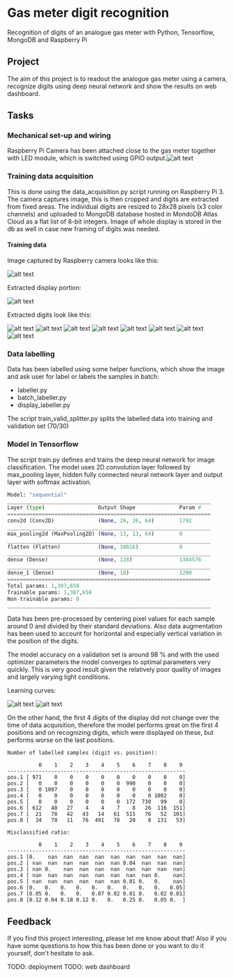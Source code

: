 # Gas meter digit recognition
Recognition of digits of an analogue gas meter with Python, Tensorflow, MongoDB and Raspberry Pi

## Project
The aim of this project is to readout the analogue gas meter using a camera, recognize digits using deep neural network and show the results on web dashboard.

## Tasks
### Mechanical set-up and wiring
Raspberry Pi Camera has been attached close to the gas meter together with LED module, which is switched using GPIO output.![alt text][camera_setup]

### Training data acquisition
This is done using the data_acquisition.py script running on Raspberry Pi 3. The camera captures image, this is then cropped and digits are extracted from fixed areas. The individual digits are resized to 28x28 pixels (x3 color channels) and uploaded to MongoDB database hosted in MondoDB Atlas Cloud as a flat list of 8-bit integers. Image of whole display is stored in the db as well in case new framing of digits was needed.

#### Training data
Image captured by Raspberry camera looks like this:

![alt text][display_whole]

Extracted display portion:

![alt text][display_extracted]

Extracted digits look like this:

![alt text][digit1]
![alt text][digit2]
![alt text][digit3]
![alt text][digit4]
![alt text][digit5]
![alt text][digit6]
![alt text][digit7]
![alt text][digit8]


### Data labelling
Data has been labelled using some helper functions, which show the image and ask user for label or labels the samples in batch:

* labeller.py
* batch_labeller.py
* display_labeller.py

The script train_valid_splitter.py splits the labelled data into training and validation set (70/30)

### Model in Tensorflow
The script train.py defines and trains the deep neural network for image classification. The model uses 2D convolution layer followed by max_pooling layer, hidden fully connected neural network layer and output layer with softmax activation.

```python
Model: "sequential"
_________________________________________________________________
Layer (type)                 Output Shape              Param #   
=================================================================
conv2d (Conv2D)              (None, 26, 26, 64)        1792      
_________________________________________________________________
max_pooling2d (MaxPooling2D) (None, 13, 13, 64)        0         
_________________________________________________________________
flatten (Flatten)            (None, 10816)             0         
_________________________________________________________________
dense (Dense)                (None, 128)               1384576   
_________________________________________________________________
dense_1 (Dense)              (None, 10)                1290      
=================================================================
Total params: 1,387,658
Trainable params: 1,387,658
Non-trainable params: 0
_________________________________________________________________
```
Data has been pre-processed by centering pixel values for each sample around 0 and divided by their standard deviations. Also data augmentation has been used to account for horizontal and especially vertical variation in the position of the digits.

The model accuracy on a validation set is around 98 % and with the used optimizer parameters the model converges to optimal parameters very quickly. This is very good result given the relatively poor quality of images and largely varying light conditions.

Learning curves:

![alt text][learning_curves]
![alt text][learning_curves_loss]

On the other hand, the first 4 digits of the display did not change over the time of data acquisition, therefore the model performs great on the first 4 positions and on recognizing digits, which were displayed on these, but performs worse on the last positions.

```
Number of labelled samples (digit vs. position):

          0    1    2    3    4    5    6    7    8    9
---------------------------------------------------------
pos.1 [ 971    0    0    0    0    0    0    0    0    0]
pos.2 [   0    0    0    0    0    0  990    0    0    0]
pos.3 [   0 1007    0    0    0    0    0    0    0    0]
pos.4 [   0    0    0    0    0    0    0    0 1002    0]
pos.5 [   0    0    0    0    0    0  172  730   99    0]
pos.6 [ 612   48   27    4    4    7    8   26  116  151]
pos.7 [  21   78   42   43   14   61  515   76   52  101]
pos.8 [  34   78   11   76  491   78   20    8  131   53]

Misclassified ratio:

          0    1    2    3    4    5    6    7    8    9
---------------------------------------------------------
pos.1 [0.    nan  nan  nan  nan  nan  nan  nan  nan  nan]
pos.2 [ nan  nan  nan  nan  nan  nan 0.04  nan  nan  nan]
pos.3 [ nan 0.    nan  nan  nan  nan  nan  nan  nan  nan]
pos.4 [ nan  nan  nan  nan  nan  nan  nan  nan 0.    nan]
pos.5 [ nan  nan  nan  nan  nan  nan 0.01 0.   0.    nan]
pos.6 [0.   0.   0.   0.   0.   0.   0.   0.   0.   0.05]
pos.7 [0.05 0.   0.   0.   0.07 0.02 0.01 0.   0.02 0.01]
pos.8 [0.12 0.04 0.18 0.12 0.   0.   0.25 0.   0.05 0.  ]
```
## Feedback
If you find this project interesting, please let me know about that! Also if you have some questions to how this has been done or you want to do it yourself, don't hesitate to ask.

TODO: deployment
TODO: web dashboard

[camera_setup]: setup.jpg "Mechanical setup"
[learning_curves]: learning_curves.png "Learning curves - accuracy"
[learning_curves_loss]: learning_curves_loss.png "Learning curves - loss"
[digit1]: digit1.png "Digit1"
[digit2]: digit2.png "Digit2"
[digit3]: digit3.png "Digit3"
[digit4]: digit4.png "Digit4"
[digit5]: digit5.png "Digit5"
[digit6]: digit6.png "Digit6"
[digit7]: digit7.png "Digit7"
[digit8]: digit8.png "Digit8"
[display_whole]: temp_cam.jpg "Display (whole)"
[display_extracted]: croppedtest.jpg "Display (extracted portion)"
